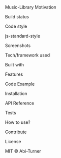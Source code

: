 Music-Library
Motivation

Build status

Code style

js-standard-style

Screenshots

Tech/framework used


Built with

Features

Code Example

Installation


API Reference

Tests

How to use?


Contribute


License

MIT © Abi-Turner